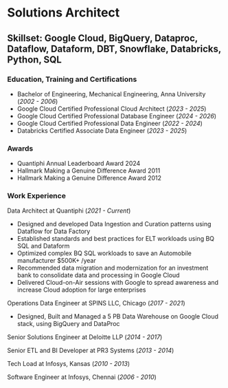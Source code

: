 # Solutions Architect

## Skillset: Google Cloud, BigQuery, Dataproc, Dataflow, Dataform, DBT, Snowflake, Databricks, Python, SQL

### Education, Training and Certifications
- Bachelor of Engineering, Mechanical Engineering, Anna University (_2002 - 2006_)
- Google Cloud Certified Professional Cloud Architect (_2023 - 2025_)
- Google Cloud Certified Professional Database Engineer (_2024 - 2026_)
- Google Cloud Certified Professional Data Engineer (_2022 - 2024_)
- Databricks Certified Associate Data Engineer (_2023 - 2025_)

### Awards 
- Quantiphi Annual Leaderboard Award 2024
- Hallmark Making a Genuine Difference Award 2011
- Hallmark Making a Genuine Difference Award 2012
 
### Work Experience
Data Architect at Quantiphi (_2021 - Current_) 
- Designed and developed Data Ingestion and Curation patterns using Dataflow for Data Factory
- Established standards and best practices for ELT workloads using BQ SQL and Dataform
- Optimized complex BQ SQL workloads to save an Automobile manufacturer $500K+ /year
- Recommended data migration and modernization for an investment bank to consolidate data and processing in Google Cloud
- Delivered Cloud-on-Air sessions with Google to spread awareness and increase Cloud adoption for large enterprises

Operations Data Engineer at SPINS LLC, Chicago (_2017 - 2021_)
- Designed, Built and Managed a 5 PB Data Warehouse on Google Cloud stack, using BigQuery and DataProc

Senior Solutions Engineer at Deloitte LLP (_2014 - 2017_)

Senior ETL and BI Developer at PR3 Systems (_2013 - 2014_)

Tech Load at Infosys, Kansas (_2010 - 2013_)

Software Engineer at Infosys, Chennai (_2006 - 2010_)
